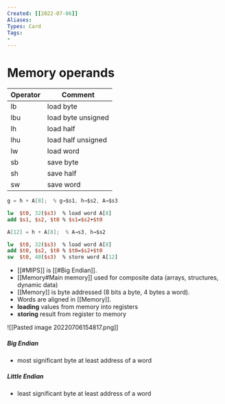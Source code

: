```yaml
---
Created: [[2022-07-06]]
Aliases: 
Types: Card
Tags: 
- 
---
```

# Memory operands
| Operator | Comment            |
| -------- | ------------------ |
| lb       | load byte          |
| lbu      | load byte unsigned |
| lh       | load half          |
| lhu      | load half unsigned |
| lw       | load word          |
| sb       | save byte          |
| sh       | save half          |
| sw       | save word          |

```C
g = h + A[8];  % g→$s1, h→$s2, A→$s3
```
```MIPS
lw  $t0, 32($s3)  % load word A[8]
add $s1, $s2, $t0 % $s1=$s2+$t0
```

```C
A[12] = h + A[8];  % A→s3, h→$s2
```
```MIPS
lw  $t0, 32($s3)  % load word A[8]
add $t0, $s2, $t0 % $t0=$s2+$t0
sw  $t0, 48($s3)  % store word A[12]
```
- [[#MIPS]] is [[#Big Endian]]. 
- [[Memory#Main memory]] used for composite data (arrays, structures, dynamic data)
- [[Memory]] is byte addressed (8 bits a byte, 4 bytes a word). 
- Words are aligned in [[Memory]]. 
- **loading** values from memory into registers
- **storing** result from register to memory

![[Pasted image 20220706154817.png]]
##### Big Endian
- most significant byte at least address of a word
##### Little Endian
- least significant byte at least address of a word